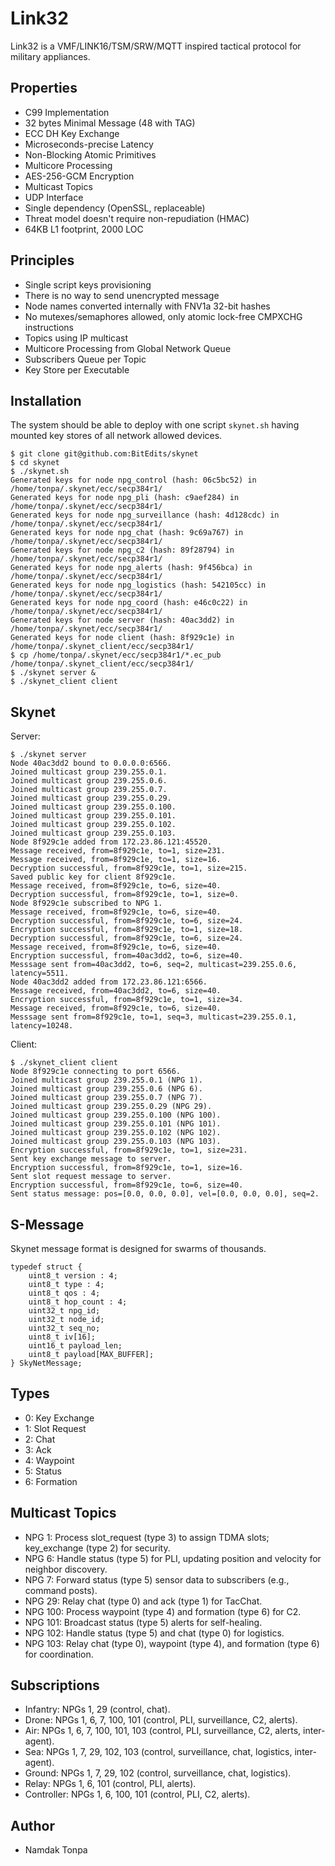 Link32
======

Link32 is a VMF/LINK16/TSM/SRW/MQTT inspired tactical protocol for military appliances.

Properties
----------

* C99 Implementation
* 32 bytes Minimal Message (48 with TAG)
* ECC DH Key Exchange
* Microseconds-precise Latency
* Non-Blocking Atomic Primitives
* Multicore Processing
* AES-256-GCM Encryption
* Multicast Topics
* UDP Interface
* Single dependency (OpenSSL, replaceable)
* Threat model doesn't require non-repudiation (HMAC)
* 64KB L1 footprint, 2000 LOC

Principles
----------

* Single script keys provisioning
* There is no way to send unencrypted message
* Node names converted internally with FNV1a 32-bit hashes
* No mutexes/semaphores allowed, only atomic lock-free CMPXCHG instructions
* Topics using IP multicast
* Multicore Processing from Global Network Queue
* Subscribers Queue per Topic
* Key Store per Executable

Installation
------------

The system should be able to deploy with one script `skynet.sh` having mounted key stores of all network allowed devices.

```
$ git clone git@github.com:BitEdits/skynet
$ cd skynet
$ ./skynet.sh
Generated keys for node npg_control (hash: 06c5bc52) in /home/tonpa/.skynet/ecc/secp384r1/
Generated keys for node npg_pli (hash: c9aef284) in /home/tonpa/.skynet/ecc/secp384r1/
Generated keys for node npg_surveillance (hash: 4d128cdc) in /home/tonpa/.skynet/ecc/secp384r1/
Generated keys for node npg_chat (hash: 9c69a767) in /home/tonpa/.skynet/ecc/secp384r1/
Generated keys for node npg_c2 (hash: 89f28794) in /home/tonpa/.skynet/ecc/secp384r1/
Generated keys for node npg_alerts (hash: 9f456bca) in /home/tonpa/.skynet/ecc/secp384r1/
Generated keys for node npg_logistics (hash: 542105cc) in /home/tonpa/.skynet/ecc/secp384r1/
Generated keys for node npg_coord (hash: e46c0c22) in /home/tonpa/.skynet/ecc/secp384r1/
Generated keys for node server (hash: 40ac3dd2) in /home/tonpa/.skynet/ecc/secp384r1/
Generated keys for node client (hash: 8f929c1e) in /home/tonpa/.skynet_client/ecc/secp384r1/
$ cp /home/tonpa/.skynet/ecc/secp384r1/*.ec_pub /home/tonpa/.skynet_client/ecc/secp384r1/
$ ./skynet server &
$ ./skynet_client client
```

Skynet
------

Server:

```
$ ./skynet server
Node 40ac3dd2 bound to 0.0.0.0:6566.
Joined multicast group 239.255.0.1.
Joined multicast group 239.255.0.6.
Joined multicast group 239.255.0.7.
Joined multicast group 239.255.0.29.
Joined multicast group 239.255.0.100.
Joined multicast group 239.255.0.101.
Joined multicast group 239.255.0.102.
Joined multicast group 239.255.0.103.
Node 8f929c1e added from 172.23.86.121:45520.
Message received, from=8f929c1e, to=1, size=231.
Message received, from=8f929c1e, to=1, size=16.
Decryption successful, from=8f929c1e, to=1, size=215.
Saved public key for client 8f929c1e.
Message received, from=8f929c1e, to=6, size=40.
Decryption successful, from=8f929c1e, to=1, size=0.
Node 8f929c1e subscribed to NPG 1.
Message received, from=8f929c1e, to=6, size=40.
Decryption successful, from=8f929c1e, to=6, size=24.
Encryption successful, from=8f929c1e, to=1, size=18.
Decryption successful, from=8f929c1e, to=6, size=24.
Message received, from=8f929c1e, to=6, size=40.
Encryption successful, from=40ac3dd2, to=6, size=40.
Messsage sent from=40ac3dd2, to=6, seq=2, multicast=239.255.0.6, latency=5511.
Node 40ac3dd2 added from 172.23.86.121:6566.
Message received, from=40ac3dd2, to=6, size=40.
Encryption successful, from=8f929c1e, to=1, size=34.
Message received, from=8f929c1e, to=6, size=40.
Messsage sent from=8f929c1e, to=1, seq=3, multicast=239.255.0.1, latency=10248.
```

Client:

```
$ ./skynet_client client
Node 8f929c1e connecting to port 6566.
Joined multicast group 239.255.0.1 (NPG 1).
Joined multicast group 239.255.0.6 (NPG 6).
Joined multicast group 239.255.0.7 (NPG 7).
Joined multicast group 239.255.0.29 (NPG 29).
Joined multicast group 239.255.0.100 (NPG 100).
Joined multicast group 239.255.0.101 (NPG 101).
Joined multicast group 239.255.0.102 (NPG 102).
Joined multicast group 239.255.0.103 (NPG 103).
Encryption successful, from=8f929c1e, to=1, size=231.
Sent key exchange message to server.
Encryption successful, from=8f929c1e, to=1, size=16.
Sent slot request message to server.
Encryption successful, from=8f929c1e, to=6, size=40.
Sent status message: pos=[0.0, 0.0, 0.0], vel=[0.0, 0.0, 0.0], seq=2.
```

S-Message
---------

Skynet message format is designed for swarms of thousands.

```
typedef struct {
    uint8_t version : 4;
    uint8_t type : 4;
    uint8_t qos : 4;
    uint8_t hop_count : 4;
    uint32_t npg_id;
    uint32_t node_id;
    uint32_t seq_no;
    uint8_t iv[16];
    uint16_t payload_len;
    uint8_t payload[MAX_BUFFER];
} SkyNetMessage;
```

Types
-----

* 0: Key Exchange
* 1: Slot Request
* 2: Chat
* 3: Ack
* 4: Waypoint
* 5: Status
* 6: Formation

Multicast Topics
----------------

* NPG 1: Process slot_request (type 3) to assign TDMA slots; key_exchange (type 2) for security.
* NPG 6: Handle status (type 5) for PLI, updating position and velocity for neighbor discovery.
* NPG 7: Forward status (type 5) sensor data to subscribers (e.g., command posts).
* NPG 29: Relay chat (type 0) and ack (type 1) for TacChat.
* NPG 100: Process waypoint (type 4) and formation (type 6) for C2.
* NPG 101: Broadcast status (type 5) alerts for self-healing.
* NPG 102: Handle status (type 5) and chat (type 0) for logistics.
* NPG 103: Relay chat (type 0), waypoint (type 4), and formation (type 6) for coordination.

Subscriptions
-------------

* Infantry: NPGs 1, 29 (control, chat).
* Drone: NPGs 1, 6, 7, 100, 101 (control, PLI, surveillance, C2, alerts).
* Air: NPGs 1, 6, 7, 100, 101, 103 (control, PLI, surveillance, C2, alerts, inter-agent).
* Sea: NPGs 1, 7, 29, 102, 103 (control, surveillance, chat, logistics, inter-agent).
* Ground: NPGs 1, 7, 29, 102 (control, surveillance, chat, logistics).
* Relay: NPGs 1, 6, 101 (control, PLI, alerts).
* Controller: NPGs 1, 6, 100, 101 (control, PLI, C2, alerts).

Author
------

* Namdak Tonpa
